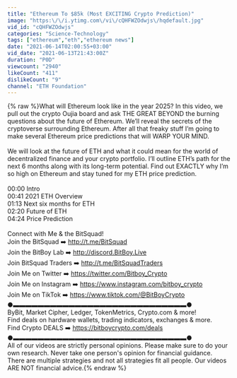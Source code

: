 ```yaml
---
title: "Ethereum To $85k (Most EXCITING Crypto Prediction)"
image: "https:\/\/i.ytimg.com\/vi\/cQHFWZOdwjs\/hqdefault.jpg"
vid_id: "cQHFWZOdwjs"
categories: "Science-Technology"
tags: ["ethereum","eth","ethereum news"]
date: "2021-06-14T02:00:55+03:00"
vid_date: "2021-06-13T21:43:00Z"
duration: "P0D"
viewcount: "2940"
likeCount: "411"
dislikeCount: "9"
channel: "ETH Foundation"
---
```

{% raw %}What will Ethereum look like in the year 2025? In this video, we pull out the crypto Oujia board and ask THE GREAT BEYOND the burning questions about the future of Ethereum. We’ll reveal the secrets of the cryptoverse surrounding Ethereum. After all that freaky stuff I’m going to make several Ethereum price predictions that will WARP YOUR MIND.<br /><br />We will look at the future of ETH and what it could mean for the world of decentralized finance and your crypto portfolio. I’ll outline ETH’s path for the next 6 months along with its long-term potential. Find out EXACTLY why I’m so high on Ethereum and stay tuned for my ETH price prediction.<br /><br />00:00 Intro<br />00:41 2021 ETH Overview<br />01:13 Next six months for ETH<br />02:20 Future of ETH<br />04:24 Price Prediction<br /><br />Connect with Me &amp; the BitSquad!<br />Join the BitSquad ➡️ <a rel="nofollow" target="blank" href="http://t.me/BitSquad">http://t.me/BitSquad</a><br />Join the BitBoy Lab ➡️ <a rel="nofollow" target="blank" href="http://discord.BitBoy.Live">http://discord.BitBoy.Live</a><br />Join BitSquad Traders ➡️ <a rel="nofollow" target="blank" href="http://t.me/BitSquadTraders">http://t.me/BitSquadTraders</a><br />Join Me on Twitter ➡️ <a rel="nofollow" target="blank" href="https://twitter.com/Bitboy_Crypto">https://twitter.com/Bitboy_Crypto</a><br />Join Me on Instagram ➡️ <a rel="nofollow" target="blank" href="https://www.instagram.com/bitboy_crypto">https://www.instagram.com/bitboy_crypto</a><br />Join Me on TikTok ➡️ <a rel="nofollow" target="blank" href="https://www.tiktok.com/@BitBoyCrypto">https://www.tiktok.com/@BitBoyCrypto</a><br />●▬▬▬▬▬▬▬▬▬▬▬▬▬▬▬▬▬▬▬▬▬▬▬▬▬▬▬▬●<br />ByBit, Market Cipher, Ledger, TokenMetrics, Crypto.com &amp; more!<br />Find deals on hardware wallets, trading indicators, exchanges &amp; more.<br />Find Crypto DEALS ➡️ <a rel="nofollow" target="blank" href="https://bitboycrypto.com/deals">https://bitboycrypto.com/deals</a><br />●▬▬▬▬▬▬▬▬▬▬▬▬▬▬▬▬▬▬▬▬▬▬▬▬▬▬▬▬●<br />All of our videos are strictly personal opinions. Please make sure to do your own research. Never take one person's opinion for financial guidance. There are multiple strategies and not all strategies fit all people. Our videos ARE NOT financial advice.{% endraw %}

